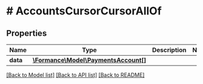 # # AccountsCursorCursorAllOf

## Properties

Name | Type | Description | Notes
------------ | ------------- | ------------- | -------------
**data** | [**\Formance\Model\PaymentsAccount[]**](PaymentsAccount.md) |  |

[[Back to Model list]](../../README.md#models) [[Back to API list]](../../README.md#endpoints) [[Back to README]](../../README.md)
